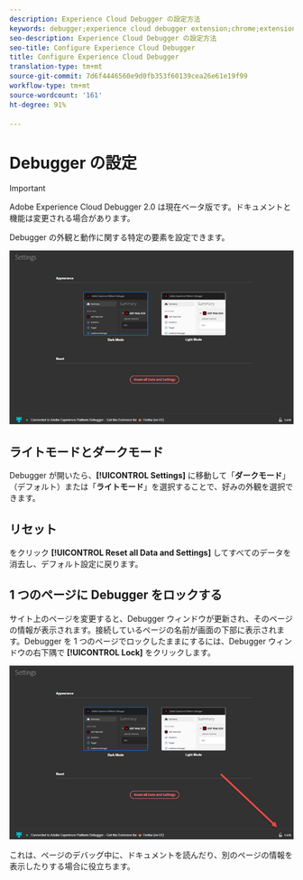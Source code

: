 ```yaml
---
description: Experience Cloud Debugger の設定方法
keywords: debugger;experience cloud debugger extension;chrome;extension;configure
seo-description: Experience Cloud Debugger の設定方法
seo-title: Configure Experience Cloud Debugger
title: Configure Experience Cloud Debugger
translation-type: tm+mt
source-git-commit: 7d6f4446560e9d0fb353f60139cea26e61e19f99
workflow-type: tm+mt
source-wordcount: '161'
ht-degree: 91%

---
```



# Debugger の設定

>[!IMPORTANT]
>
>Adobe Experience Cloud Debugger 2.0 は現在ベータ版です。ドキュメントと機能は変更される場合があります。

Debugger の外観と動作に関する特定の要素を設定できます。

![](assets/settings.jpg)

## ライトモードとダークモード

Debugger が開いたら、**[!UICONTROL Settings]** に移動して「**ダークモード**」（デフォルト）または「**ライトモード**」を選択することで、好みの外観を選択できます。

## リセット

をクリック **[!UICONTROL Reset all Data and Settings]** してすべてのデータを消去し、デフォルト設定に戻ります。

## 1 つのページに Debugger をロックする

サイト上のページを変更すると、Debugger ウィンドウが更新され、そのページの情報が表示されます。接続しているページの名前が画面の下部に表示されます。Debugger を 1 つのページでロックしたままにするには、Debugger ウィンドウの右下隅で **[!UICONTROL Lock]** をクリックします。

![](assets/lock.jpg)

これは、ページのデバッグ中に、ドキュメントを読んだり、別のページの情報を表示したりする場合に役立ちます。